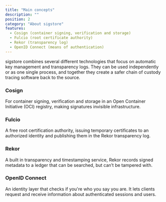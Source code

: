 ```yaml
---
title: "Main concepts"
description: ""
position: 2
category: "About sigstore"
features:
  - Cosign (container signing, verification and storage)
  - Fulcio (root certificate authority)
  - Rekor (transparency log)
  - OpenID Connect (means of authentication)
---
```


sigstore combines several different technologies that focus on automatic key management and transparency logs. They can be used independently or as one single process, and together they create a safer chain of custody tracing software back to the source. 

<list :items="features" type="info"></list>

### Cosign

For container signing, verification and storage in an Open Container Initiative (OCI) registry, making signatures invisible infrastructure.

### Fulcio

A free root certification authority, issuing temporary certificates to an authorized identity and publishing them in the Rekor transparency log.

### Rekor

A built in transparency and timestamping service, Rekor records signed metadata to a ledger that can be searched, but can’t be tampered with.

### OpenID Connect

An identity layer that checks if you're who you say you are. It lets clients request and receive information about authenticated sessions and users.
